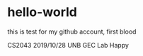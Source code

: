 # hello-world
this is test for my github account, first blood


CS2043 2019/10/28 UNB GEC Lab Happy

